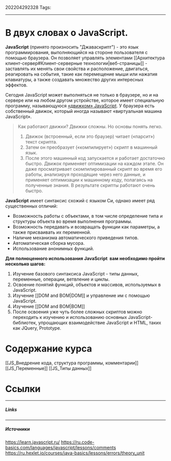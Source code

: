 202204292328
Tags:
___
# В двух словах о JavaScript.

**JavaScript** (принято произносить "Джаваскрипт") - это язык программирования, выполняющийся на стороне пользователя с помощью браузера. Он позволяет управлять элементами [[Архитектура клиент-сервер#Клиент-серверные технологии|веб-страницы]] - заставлять их менять свои свойства и расположение, двигаться, реагировать на события, такие как перемещение мыши или нажатия клавиатуры, а также создавать множество других интересных эффектов.


Сегодня JavaScript может выполняться не только в браузере, но и на сервере или на любом другом устройстве, которое имеет специальную программу, называющуюся [«движком» JavaScript](https://ru.wikipedia.org/wiki/%D0%94%D0%B2%D0%B8%D0%B6%D0%BE%D0%BA_JavaScript).
У браузера есть собственный движок, который иногда называют «виртуальная машина JavaScript».

>Как работают движки? 
>Движки сложны. Но основы понять легко.
>1.  Движок (встроенный, если это браузер) читает («парсит») текст скрипта.
>2.  Затем он преобразует («компилирует») скрипт в машинный язык.
>3.  После этого машинный код запускается и работает достаточно быстро.
>Движок применяет оптимизации на каждом этапе. Он даже просматривает скомпилированный скрипт во время его работы, анализируя проходящие через него данные, и применяет оптимизации к машинному коду, полагаясь на полученные знания. В результате скрипты работают очень быстро.



**JavaScript** имеет синтаксис схожий с языком Си, однако имеет ряд существенных отличий:

- Возможность работы с объектами, в том числе определение типа и структуры объекта во время выполнения программы.
- Возможность передавать и возвращать функции как параметры, а также присваивать их переменной.
- Наличие механизма автоматического приведения типов.
- Автоматическая сборка мусора.
- Использование анонимных функций.

**Для полноценного использования JavaScript  вам необходимо пройти несколько шагов:**

1. Изучение базового синтаксиса JavaScript - типы данных, переменные, операции, ветвление и циклы.
2. Освоение понятий функций, объектов и массивов, используемых в JavaScript.
3. Изучение [[DOM and BOM|DOM]] и управление им с помощью JavaScript.
4. Изучение [[DOM and BOM|BOM]]
5. После освоения уже чуть более сложных скриптов можно переходить к изучению и использованию основных JavaScript-библиотек, упрощающих взаимодействие JavaScript и HTML, таких как JQuery, Prototype.

# Содержание курса
[[JS_Внедрение кода, структура программы, комментарии]]
[[JS_Переменные]]
[[JS_Типы данных]]


# Ссылки
___
##### Links


---
##### Источники
https://learn.javascript.ru/
https://ru.code-basics.com/languages/javascript/lessons/comments
https://ru.hexlet.io/courses/java-basics/lessons/errors/theory_unit